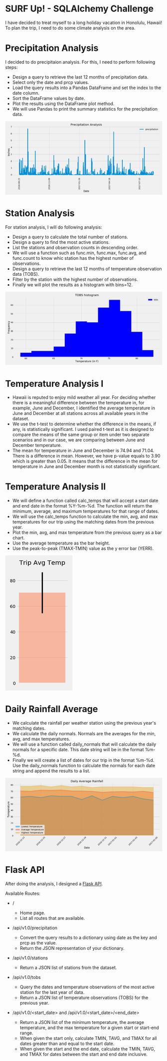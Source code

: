 
# SURF Up! - SQLAlchemy Challenge

I have decided to treat myself to a long holiday vacation in Honolulu, Hawaii! To plan the trip, I need to do some climate analysis on the area.


# Precipitation Analysis

I decided to do precipitaion analysis. For this, I need to perform following steps:

* Design a query to retrieve the last 12 months of precipitation data.
* Select only the date and prcp values.
* Load the query results into a Pandas DataFrame and set the index to the date column.
* Sort the DataFrame values by date.
* Plot the results using the DataFrame plot method.
* We will use Pandas to print the summary statistics for the precipitation data.


![surfup](https://github.com/UoT-Bootcamp/SQLAlchemy-challenge/blob/master/Images/precipitation_analysis.png)


# Station Analysis

For station analysis, I will do following analysis:

* Design a query to calculate the total number of stations.
* Design a query to find the most active stations.
* List the stations and observation counts in descending order.
* We will use a function such as func.min, func.max, func.avg, and func.count to know whic station has the highest number of observations.
* Design a query to retrieve the last 12 months of temperature observation data (TOBS).
* Filter by the station with the highest number of observations.
* Finally we will plot the results as a histogram with bins=12.


![surfup](https://github.com/UoT-Bootcamp/SQLAlchemy-challenge/blob/master/Images/tobs_histogram.png)


# Temperature Analysis I

* Hawaii is reputed to enjoy mild weather all year. For deciding whether there is a meaningful difference between the temperature in, for example, June and December, I identified the average temperature in June and December at all stations across all available years in the dataset. 
* We use the t-test to determine whether the difference in the means, if any, is statistically significant. I used paired t-test as it is designed to compare the means of the same group or item under two separate scenarios and in our case, we are comparing between June and December temperature.
* The mean for temperature in June and December is 74.94 and 71.04. There is a difference in mean. However, we have p-value equals to 3.90 which is greater than 0.05. It means that the difference in the mean for temperature in June and December month is not statistically significant. 


# Temperature Analysis II

* We will define a function called calc_temps that will accept a start date and end date in the format %Y-%m-%d. The function will return the minimum, average, and maximum temperatures for that range of dates.
* We will use the calc_temps function to calculate the min, avg, and max temperatures for our trip using the matching dates from the previous year.
* Plot the min, avg, and max temperature from the previous query as a bar chart.
* Use the average temperature as the bar height.
* Use the peak-to-peak (TMAX-TMIN) value as the y error bar (YERR).


![surfup](https://github.com/UoT-Bootcamp/SQLAlchemy-challenge/blob/master/Images/trip_avg_temp.png)


# Daily Rainfall Average

* We calculate the rainfall per weather station using the previous year's matching dates.
* We calculate the daily normals. Normals are the averages for the min, avg, and max temperatures.
* We will use a function called daily_normals that will calculate the daily normals for a specific date. This date string will be in the format %m-%d. 
* Finally we will create a list of dates for our trip in the format %m-%d. Use the daily_normals function to calculate the normals for each date string and append the results to a list.


![surfup](https://github.com/UoT-Bootcamp/SQLAlchemy-challenge/blob/master/Images/daily_average_rainfall.png)


# Flask API

After doing the analysis, I designed a [Flask API](https://github.com/UoT-Bootcamp/SQLAlchemy-challenge/blob/master/app.py).

Available Routes:

* /
  * Home page.
  * List all routes that are available.


* /api/v1.0/precipitation
    * Convert the query results to a dictionary using date as the key and prcp as the value.
    * Return the JSON representation of your dictionary.


* /api/v1.0/stations
    * Return a JSON list of stations from the dataset.


* /api/v1.0/tobs
    * Query the dates and temperature observations of the most active station for the last year of data.
    * Return a JSON list of temperature observations (TOBS) for the previous year.


* /api/v1.0/&#60;start_date&#62; and /api/v1.0/&#60;start_date&#62;/&#60;end_date&#62;
    * Return a JSON list of the minimum temperature, the average temperature, and the max temperature for a given start or start-end range.
    * When given the start only, calculate TMIN, TAVG, and TMAX for all dates greater than and equal to the start date.
    * When given the start and the end date, calculate the TMIN, TAVG, and TMAX for dates between the start and end date inclusive.
  
